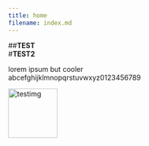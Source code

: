 ```yaml
---
title: home
filename: index.md
---
```

##**TEST**  
#**TEST2**

lorem ipsum but cooler  
abcefghijklmnopqrstuvwxyz0123456789

<img src="no" alt="testimg" width=100 height=100/>


